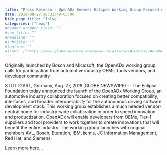```yaml
---
title: "Press Release - OpenADx Becomes Eclipse Working Group Focused on Interoperability in the Autonomous Driving Software Stack"
date: 2019-08-27T16:31:48+03:00
hide_page_title: "false"
categories: ["news"]
#header_wrapper_class: ""
#seo_title: ""
#headline: ""
#subtitle: ""
#tagline: ""
#links: ["https://www.globenewswire.com/news-release/2019/08/27/1906959/0/en/OpenADx-Becomes-Eclipse-Working-Group-Focused-on-Interoperability-in-the-Autonomous-Driving-Software-Stack.html"]
---
```


Originally launched by Bosch and Microsoft, the OpenADx working group calls for participation from automotive industry OEMs, tools vendors, and developer community

<!--more-->

STUTTGART, Germany, Aug. 27, 2019 (GLOBE NEWSWIRE) -- The Eclipse Foundation today announced the launch of the OpenADx Working Group, an automotive industry collaboration focused on creating better compatibility, interfaces, and broader interoperability for the autonomous driving software development stack. This working group establishes a much needed vendor-neutral home for industry-wide collaboration in order to speed innovation and productization. OpenADx will enable developers from OEMs, Tier-1 suppliers and tool providers to work together to create innovations that will benefit the entire industry. The working group launches with original members AVL, Bosch, Eteration, IBM, itemis, JC Information Management, Red Hat, and Siemens.

[Learn more here...](https://www.globenewswire.com/news-release/2019/08/27/1906959/0/en/OpenADx-Becomes-Eclipse-Working-Group-Focused-on-Interoperability-in-the-Autonomous-Driving-Software-Stack.html)